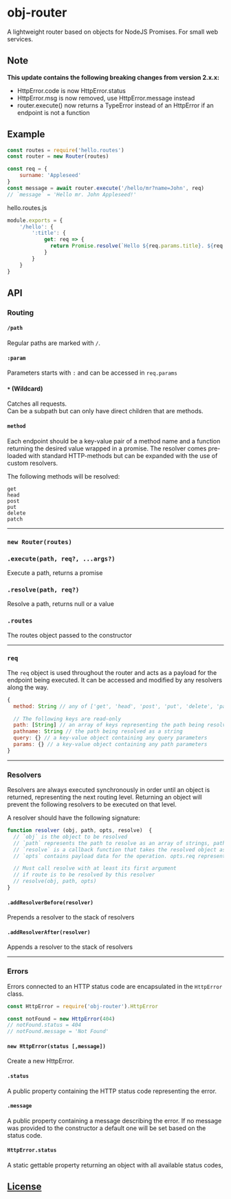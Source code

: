 # obj-router
A lightweight router based on objects for NodeJS Promises. For small web services.

## Note  
**This update contains the following breaking changes from version 2.x.x:**
- HttpError.code is now HttpError.status
- HttpError.msg is now removed, use HttpError.message instead
- router.execute() now returns a TypeError instead of an HttpError if an endpoint is not a function

## Example

```javascript
const routes = require('hello.routes')
const router = new Router(routes)

const req = {
	surname: 'Appleseed'
}
const message = await router.execute('/hello/mr?name=John', req)
// `message` = 'Hello mr. John Appleseed!'
```

hello.routes.js
```javascript
module.exports = {
    '/hello': {
        ':title': {
            get: req => {
              return Promise.resolve(`Hello ${req.params.title}. ${req.query.name} ${req.surname}!`)
            }
        }
    }
}
```


## API

### Routing

#### `/path`

Regular paths are marked with `/`.

#### `:param`

Parameters starts with `:` and can be accessed in `req.params`

#### `*` (Wildcard)  

Catches all requests.  
Can be a subpath but can only have direct children that are methods.

#### `method`

Each endpoint should be a key-value pair of a method name and a function returning the desired value wrapped in a promise. The resolver comes pre-loaded with standard HTTP-methods but can be expanded with the use of custom resolvers.

The following methods will be resolved:

```
get
head
post
put
delete
patch
```

---

### `new Router(routes)`

### `.execute(path, req?, ...args?)`
Execute a path, returns a promise

### `.resolve(path, req?)`
Resolve a path, returns null or a value

### `.routes`  
The routes object passed to the constructor

---

### `req`
The `req` object is used throughout the router and acts as a payload for the endpoint being executed. It can be accessed and modified by any resolvers along the way.

```javascript
{
  method: String // any of ['get', 'head', 'post', 'put', 'delete', 'patch'], defaults to 'get'

  // The following keys are read-only
  path: [String] // an array of keys representing the path being resolved
  pathname: String // the path being resolved as a string
  query: {} // a key-value object containing any query parameters
  params: {} // a key-value object containing any path parameters
}
```

---

### Resolvers

Resolvers are always executed synchronously in order until an object is returned, representing the next routing level. Returning an object will prevent the following resolvers to be executed on that level.

A resolver should have the following signature:

```javascript
function resolver (obj, path, opts, resolve)  {
  // `obj` is the object to be resolved
  // `path` represents the path to resolve as an array of strings, path[0] is the key currently being resolved
  // `resolve` is a callback function that takes the resolved object as its first argument, a path as its second and options as its third. If this function isn't called the next resolver will be called with the same arguments.
  // `opts` contains payload data for the operation. opts.req represents the request object.

  // Must call resolve with at least its first argument
  // if route is to be resolved by this resolver
  // resolve(obj, path, opts)
}
```

#### `.addResolverBefore(resolver)`
Prepends a resolver to the stack of resolvers

#### `.addResolverAfter(resolver)`
Appends a resolver to the stack of resolvers

---

### Errors  

Errors connected to an HTTP status code are encapsulated in the `HttpError` class.

```javascript
const HttpError = require('obj-router').HttpError

const notFound = new HttpError(404)
// notFound.status = 404
// notFound.message = 'Not Found'
```

#### `new HttpError(status [,message])`  
Create a new HttpError.

#### `.status`  
A public property containing the HTTP status code representing the error.

#### `.message`  
A public property containing a message describing the error.
If no message was provided to the constructor a default one will be set based on the status code.

#### `HttpError.status`  
A static gettable property returning an object with all available status codes,

## [License](LICENSE)
